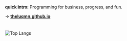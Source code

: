 **quick intro**: Programming for business, progress, and fun.

→ [**theluqmn.github.io**](https://theluqmn.github.io)

#

![Top Langs](https://github-readme-stats.vercel.app/api/top-langs/?username=theluqmn&layout=compact&theme=github_dark&card_width=1050&langs_count=6)

